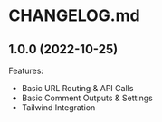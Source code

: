 # CHANGELOG.md

## 1.0.0 (2022-10-25)

Features:

  - Basic URL Routing & API Calls
  - Basic Comment Outputs & Settings
  - Tailwind Integration
